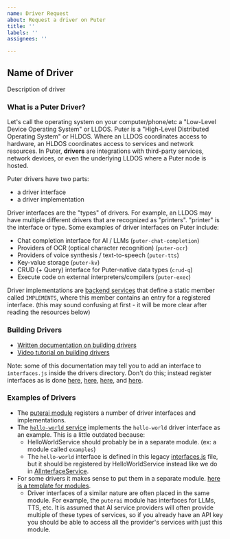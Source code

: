 ```yaml
---
name: Driver Request
about: Request a driver on Puter
title: ''
labels: ''
assignees: ''

---
```


## Name of Driver

Description of driver

### What is a Puter Driver?

Let's call the operating system on your computer/phone/etc a "Low-Level Device Operating System" or LLDOS. Puter is a "High-Level Distributed Operating System" or HLDOS. Where an LLDOS coordinates access to hardware, an HLDOS coordinates access to services and network resources. In Puter, **drivers** are integrations with third-party services, network devices, or even the underlying LLDOS where a Puter node is hosted.

Puter drivers have two parts:
- a driver interface
- a driver implementation

Driver interfaces are the "types" of drivers. For example, an LLDOS may have multiple different drivers that are recognized as "printers". "printer" is the interface or type. Some examples of driver interfaces on Puter include:
- Chat completion interface for AI / LLMs (`puter-chat-completion`)
- Providers of OCR (optical character recognition) (`puter-ocr`)
- Providers of voice synthesis / text-to-speech (`puter-tts`)
- Key-value storage (`puter-kv`)
- CRUD (+ Query) interface for Puter-native data types (`crud-q`)
- Execute code on external interpreters/compilers (`puter-exec`)

Driver implementations are [backend services](https://github.com/HeyPuter/puter/wiki/src-backend-contributors-modules) that define a static member called `IMPLEMENTS`, where this member contains an entry for a registered interface. (this may sound confusing at first - it will be more clear after reading the resources below)

### Building Drivers

- [Written documentation on building drivers](https://github.com/HeyPuter/puter/wiki/src-backend-howto_make_driver)
- [Video tutorial on building drivers](https://www.youtube.com/watch?v=8znQmrKgNxA&t=78s)

Note: some of this documentation may tell you to add an interface to `interfaces.js` inside the drivers directory. Don't do this; instead register interfaces as is done [here](https://github.com/HeyPuter/puter/blob/f0434435c4c12ba70bb86437428f82c72bb35bd0/src/backend/src/modules/puterai/AIInterfaceService.js), [here](https://github.com/HeyPuter/puter/blob/ce0ab02f39f16cbb99f4b7e8ee90196d443040ff/src/backend/src/modules/convert/ConvertAPIService.js#L14), [here](https://github.com/HeyPuter/puter/blob/feb2ca126f50d9642c08ce7800259b49b9ecb0db/src/backend/src/modules/mail/UserSendMailService.js#L12), and [here](https://github.com/HeyPuter/puter/blob/81ee52b00fea4b58b5e97ccec59b049a251c440a/src/backend/src/modules/puterexec/ExecInterfaceService.js).

### Examples of Drivers

- The [puterai module](https://github.com/HeyPuter/puter/blob/ec0a72114382a78d82bc7d0156daf1a2a003d567/src/backend/src/modules/puterai) registers a number of driver interfaces and implementations.
- The [`hello-world` service](https://github.com/HeyPuter/puter/blob/6a184d52b47d80f23babaa94f9ccc32ed6ea14be/src/backend/src/services/HelloWorldService.js) implements the `hello-world` driver interface as an example. This is a little outdated because:
  - HelloWorldService should probably be in a separate module. (ex: a module called `examples`)
  - The `hello-world` interface is defined in this legacy [interfaces.js](https://github.com/HeyPuter/puter/blob/6a184d52b47d80f23babaa94f9ccc32ed6ea14be/src/backend/src/services/drivers/interfaces.js) file, but it should be registered by HelloWorldService instead like we do in [AIInterfaceService](https://github.com/HeyPuter/puter/blob/f0434435c4c12ba70bb86437428f82c72bb35bd0/src/backend/src/modules/puterai/AIInterfaceService.js).
- For some drivers it makes sense to put them in a separate module. [here is a template for modules](https://github.com/HeyPuter/puter/blob/6a184d52b47d80f23babaa94f9ccc32ed6ea14be/src/backend/src/modules/template).
  - Driver interfaces of a similar nature are often placed in the same module. For example, the `puterai` module has interfaces for LLMs, TTS, etc. It is assumed that AI service providers will often provide multiple of these types of services, so if you already have an API key you should be able to access all the provider's services with just this module.
